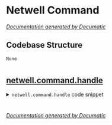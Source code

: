 # Netwell Command

[_Documentation generated by Documatic_](https://www.documatic.com)

<!---Documatic-section-Codebase Structure-start--->
## Codebase Structure

<!---Documatic-block-system_architecture-start--->
```mermaid
None
```
<!---Documatic-block-system_architecture-end--->

# #
<!---Documatic-section-Codebase Structure-end--->

<!---Documatic-section-netwell.command.handle-start--->
## [netwell.command.handle](3-netwell_command.md#netwell.command.handle)

<!---Documatic-section-handle-start--->
<!---Documatic-block-netwell.command.handle-start--->
<details>
	<summary><code>netwell.command.handle</code> code snippet</summary>

```python
def handle():
    parser = argparse.ArgumentParser(description='Run checkups for your net infrastructure.')
    parser.add_argument('specfile', metavar='specfile', type=str, nargs=1, help='The netwell spec file')
    parser.add_argument('-q', '--quiet', action='store_true', help='Quiet, only report errors')
    args = parser.parse_args()
    checkers.output.quiet = args.quiet
    SourceFileLoader('specfile', args.specfile[0]).load_module()
    exit(1 if checkers.result.failures else 0)
```
</details>
<!---Documatic-block-netwell.command.handle-end--->
<!---Documatic-section-handle-end--->

# #
<!---Documatic-section-netwell.command.handle-end--->

[_Documentation generated by Documatic_](https://www.documatic.com)